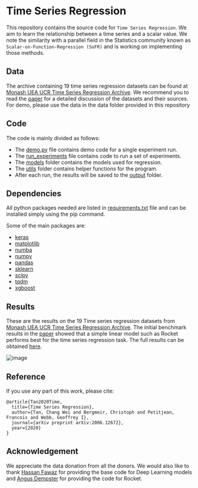 # Time Series Regression
This repository contains the source code for ``Time Series Regression``. 
We aim to learn the relationship between a time series and a scalar value. 
We note the similarity with a parallel field in the Statistics community known as 
``Scalar-on-Function-Regression (SoFR)`` and is working on implementing those methods.  

## Data
The archive containing 19 time series regression datasets can be found at [Monash UEA UCR Time Series Regression Archive](http://timeseriesregression.org/).
We recommend you to read the [paper](https://arxiv.org/abs/2006.10996) for a detailed discussion of the datasets and their sources.
For demo, please use the data in the data folder provided in this repository

## Code
The code is mainly divided as follows:
* The [demo.py](demo.py) file contains demo code for a single experiment run.
* The [run_experiments](run_experiments.py) file contains code to run a set of experiments.
* The [models](models) folder contains the models used for regression. 
* The [utils](utils) folder contains helper functions for the program.
* After each run, the results will be saved to the [output](output) folder.

## Dependencies
All python packages needed are listed in [requirements.txt](requirements.txt) file
and can be installed simply using the pip command. 

Some of the main packages are: 
* [keras](https://keras.io/)
* [matplotlib](https://matplotlib.org/)
* [numba](http://numba.pydata.org/)
* [numpy](https://numpy.org/)
* [pandas](https://pandas.pydata.org/)
* [sklearn](https://scikit-learn.org/stable/)
* [scipy](https://www.scipy.org/)
* [tqdm](https://tqdm.github.io/)
* [xgboost](https://xgboost.readthedocs.io/en/latest/)

## Results
These are the results on the 19 Time series regression datasets from [Monash UEA UCR Time Series Regression Archive](http://timeseriesregression.org/).
The initial benchmark results in the [paper](https://arxiv.org/abs/2006.10996) showed that a simple linear model such as Rocket
performs best for the time series regression task. 
The full results can be obtained [here](http://timeseriesregression.org/data/ts_regression.xlsx).

![image](http://timeseriesregression.org/figures/ts_regression_cd.png)

## Reference
If you use any part of this work, please cite:
```
@article{Tan2020Time,
  title={Time Series Regression},
  author={Tan, Chang Wei and Bergmeir, Christoph and Petitjean, Francois and Webb, Geoffrey I},
  journal={arXiv preprint arXiv:2006.12672},
  year={2020}
}
```

## Acknowledgement
We appreciate the data donation from all the donors.
We would also like to thank [Hassan Fawaz](https://github.com/hfawaz/dl-4-tsc) for providing the base code for Deep Learning models and
[Angus Dempster](https://github.com/angus924/rocket) for providing the code for Rocket.
